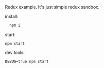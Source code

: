 Redux example. It's just simple redux sandbox.

install:
```bash
  npm i
```

start:
```
npm start
```

dev tools:
```
DEBUG=true npm start
```
